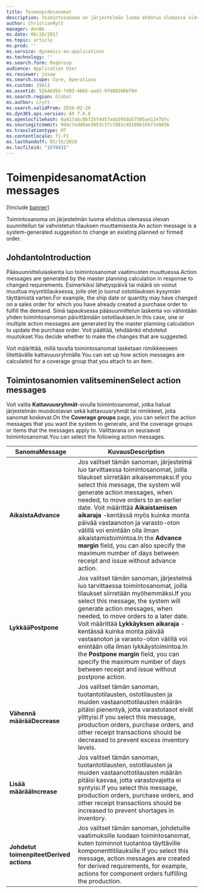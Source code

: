 ```yaml
---
title: Toimenpidesanomat
description: Toimintosanoma on järjestelmän luoma ehdotus olemassa olevan suunnitellun tai vahvistetun tilauksen muuttamisesta.
author: ChristianRytt
manager: AnnBe
ms.date: 06/20/2017
ms.topic: article
ms.prod: ''
ms.service: dynamics-ax-applications
ms.technology: ''
ms.search.form: ReqGroup
audience: Application User
ms.reviewer: josaw
ms.search.scope: Core, Operations
ms.custom: 19411
ms.assetid: 52b46d93-7d02-46b5-aad1-9fd08206bf9d
ms.search.region: Global
ms.author: crytt
ms.search.validFrom: 2016-02-28
ms.dyn365.ops.version: AX 7.0.0
ms.openlocfilehash: 0a417abc8b725f4d57ada595da57505ae1347bfc
ms.sourcegitcommit: 9d4c7edd0ae2053c37c7d81cdd180b16bf3a9d3b
ms.translationtype: HT
ms.contentlocale: fi-FI
ms.lasthandoff: 05/15/2019
ms.locfileid: "1570431"
---
```

# <a name="action-messages"></a><span data-ttu-id="c871d-103">Toimenpidesanomat</span><span class="sxs-lookup"><span data-stu-id="c871d-103">Action messages</span></span>

[!include [banner](../includes/banner.md)]

<span data-ttu-id="c871d-104">Toimintosanoma on järjestelmän luoma ehdotus olemassa olevan suunnitellun tai vahvistetun tilauksen muuttamisesta.</span><span class="sxs-lookup"><span data-stu-id="c871d-104">An action message is a system-generated suggestion to change an existing planned or firmed order.</span></span>

## <a name="introduction"></a><span data-ttu-id="c871d-105">Johdanto</span><span class="sxs-lookup"><span data-stu-id="c871d-105">Introduction</span></span>

<span data-ttu-id="c871d-106">Pääsuunnittelulaskenta luo toimintosanomat vaatimusten muuttuessa.</span><span class="sxs-lookup"><span data-stu-id="c871d-106">Action messages are generated by the master planning calculation in response to changed requirements.</span></span> <span data-ttu-id="c871d-107">Esimerkiksi lähetyspäivä tai määrä on voinut muuttua myyntitilauksessa, jolle olet jo luonut ostotilauksen kysynnän täyttämistä varten.</span><span class="sxs-lookup"><span data-stu-id="c871d-107">For example, the ship date or quantity may have changed on a sales order for which you have already created a purchase order to fulfill the demand.</span></span> <span data-ttu-id="c871d-108">Siinä tapauksessa pääsuunnittelun laskenta voi vähintään yhden toimintosanoman päivittämään ostotilauksen.</span><span class="sxs-lookup"><span data-stu-id="c871d-108">In this case, one or multiple action messages are generated by the master planning calculation to update the purchase order.</span></span> <span data-ttu-id="c871d-109">Voit päättää, tehdäänkö ehdotetut muutokset.</span><span class="sxs-lookup"><span data-stu-id="c871d-109">You decide whether to make the changes that are suggested.</span></span>

<span data-ttu-id="c871d-110">Voit määrittää, millä tavalla toimintosanomat lasketaan nimikkeeseen liitettävälle kattavuusryhmälle.</span><span class="sxs-lookup"><span data-stu-id="c871d-110">You can set up how action messages are calculated for a coverage group that you attach to an item.</span></span>

## <a name="select-action-messages"></a><span data-ttu-id="c871d-111">Toimintosanomien valitseminen</span><span class="sxs-lookup"><span data-stu-id="c871d-111">Select action messages</span></span>

<span data-ttu-id="c871d-112">Voit valita **Kattavuusryhmät**-sivulla toimintosanomat, jotka haluat järjestelmän muodostavan sekä kattavuusryhmät tai nimikkeet, joita sanomat koskevat.</span><span class="sxs-lookup"><span data-stu-id="c871d-112">On the **Coverage groups** page, you can select the action messages that you want the system to generate, and the coverage groups or items that the messages apply to.</span></span> <span data-ttu-id="c871d-113">Valittavana on seuraavat toimintosanomat.</span><span class="sxs-lookup"><span data-stu-id="c871d-113">You can select the following action messages.</span></span>

| <span data-ttu-id="c871d-114">Sanoma</span><span class="sxs-lookup"><span data-stu-id="c871d-114">Message</span></span>             | <span data-ttu-id="c871d-115">Kuvaus</span><span class="sxs-lookup"><span data-stu-id="c871d-115">Description</span></span>                                                                                                                                                                                                                                              |
|---------------------|----------------------------------------------------------------------------------------------------------------------------------------------------------------------------------------------------------------------------------------------------------|
| <span data-ttu-id="c871d-116">**Aikaista**</span><span class="sxs-lookup"><span data-stu-id="c871d-116">**Advance**</span></span>         | <span data-ttu-id="c871d-117">Jos valitset tämän sanoman, järjestelmä luo tarvittaessa toimintosanomat, joilla tilaukset siirretään aikaisemmaksi.</span><span class="sxs-lookup"><span data-stu-id="c871d-117">If you select this message, the system will generate action messages, when needed, to move orders to an earlier date.</span></span> <span data-ttu-id="c871d-118">Voit määrittää **Aikaistamisen aikaraja** -kentässä myös kuinka monta päivää vastaanoton ja varasto-oton välillä voi enintään olla ilman aikaistamistoimintoa.</span><span class="sxs-lookup"><span data-stu-id="c871d-118">In the **Advance margin** field, you can also specify the maximum number of days between receipt and issue without advance action.</span></span> |
| <span data-ttu-id="c871d-119">**Lykkää**</span><span class="sxs-lookup"><span data-stu-id="c871d-119">**Postpone**</span></span>        | <span data-ttu-id="c871d-120">Jos valitset tämän sanoman, järjestelmä luo tarvittaessa toimintosanomat, joilla tilaukset siirretään myöhemmäksi.</span><span class="sxs-lookup"><span data-stu-id="c871d-120">If you select this message, the system will generate action messages, when needed, to move orders to a later date.</span></span> <span data-ttu-id="c871d-121">Voit määrittää **Lykkäyksen aikaraja** -kentässä kuinka monta päivää vastaanoton ja varasto-oton välillä voi enintään olla ilman lykkäystoimintoa.</span><span class="sxs-lookup"><span data-stu-id="c871d-121">In the **Postpone margin** field, you can specify the maximum number of days between receipt and issue without postpone action.</span></span>       |
| <span data-ttu-id="c871d-122">**Vähennä määrää**</span><span class="sxs-lookup"><span data-stu-id="c871d-122">**Decrease**</span></span>        | <span data-ttu-id="c871d-123">Jos valitset tämän sanoman, tuotantotilausten, ostotilausten ja muiden vastaanottotilausten määrän pitäisi pienentyä, jotta varastotasot eivät ylittyisi.</span><span class="sxs-lookup"><span data-stu-id="c871d-123">If you select this message, production orders, purchase orders, and other receipt transactions should be decreased to prevent excess inventory levels.</span></span>                                                                                                   |
| <span data-ttu-id="c871d-124">**Lisää määrää**</span><span class="sxs-lookup"><span data-stu-id="c871d-124">**Increase**</span></span>        | <span data-ttu-id="c871d-125">Jos valitset tämän sanoman, tuotantotilausten, ostotilausten ja muiden vastaanottotilausten määrän pitäisi kasvaa, jotta varastovajetta ei syntyisi.</span><span class="sxs-lookup"><span data-stu-id="c871d-125">If you select this message, production orders, purchase orders, and other receipt transactions should be increased to prevent shortages in inventory.</span></span>                                                                                                    |
| <span data-ttu-id="c871d-126">**Johdetut toimenpiteet**</span><span class="sxs-lookup"><span data-stu-id="c871d-126">**Derived actions**</span></span> | <span data-ttu-id="c871d-127">Jos valitset tämän sanoman, johdetuille vaatimuksille luodaan toimintosanomat, kuten toiminnot tuotantoa täyttäville komponenttitilauksille.</span><span class="sxs-lookup"><span data-stu-id="c871d-127">If you select this message, action messages are created for derived requirements, for example, actions for component orders fulfilling the production.</span></span>                                                                                                   |





